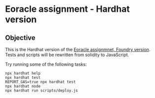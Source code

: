 # Eoracle assignment - Hardhat version

## Objective
This is the Hardhat version of the [Eoracle assignmnet, Foundry version](https://github.com/Aharonla/eoracle-assignment). 
Tests and scripts will be rewritten from solidity to JavaScript.

Try running some of the following tasks:

```shell
npx hardhat help
npx hardhat test
REPORT_GAS=true npx hardhat test
npx hardhat node
npx hardhat run scripts/deploy.js
```
